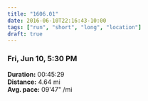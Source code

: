 ```yaml
---
title: "1606.01"
date: 2016-06-10T22:16:43-10:00
tags: ["run", "short", "long", "location"]
draft: true
---
```


### Fri, Jun 10, 5:30 PM

**Duration:** 00:45:29  
**Distance:** 4.64 mi  
**Avg. pace:** 09'47" /mi